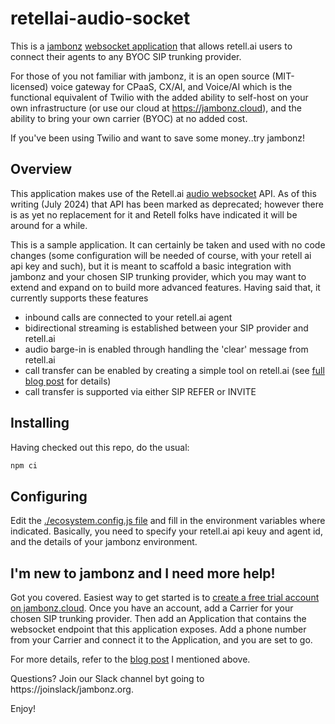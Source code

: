 # retellai-audio-socket

This is a [jambonz](https://jambonz.org) [websocket application](https://www.jambonz.org/docs/ws/overview/) that allows retell.ai users to connect their agents to any BYOC SIP trunking provider. 

For those of you not familiar with jambonz, it is an open source (MIT-licensed) voice gateway for CPaaS, CX/AI, and Voice/AI which is the functional equivalent of Twilio with the added ability to self-host on your own infrastructure (or use our cloud at https://jambonz.cloud), and the ability to bring your own carrier (BYOC) at no added cost.  

If you've been using Twilio and want to save some money..try jambonz!

## Overview

This application makes use of the Retell.ai [audio websocket](https://docs.retellai.com/api-references/audio-websocket) API.  As of this writing (July 2024) that API has been marked as deprecated; however there is as yet no replacement for it and Retell folks have indicated it will be around for a while.

This is a sample application.  It can certainly be taken and used with no code changes (some configuration will be needed of course, with your retell ai api key and such), but it is meant to scaffold a basic integration with jambonz and your chosen SIP trunking provider, which you may want to extend and expand on to build more advanced features.  Having said that, it currently supports these features

- inbound calls are connected to your retell.ai agent
- bidirectional streaming is established between your SIP provider and retell.ai
- audio barge-in is enabled through handling the 'clear' message from retell.ai
- call transfer can be enabled by creating a simple tool on retell.ai (see [full blog post]() for details)
- call transfer is supported via either SIP REFER or INVITE

## Installing

Having checked out this repo, do the usual:
```bash
npm ci
```

## Configuring

Edit the [./ecosystem.config.js file](./ecosystem.config.js) and fill in the environment variables where indicated.  Basically, you need to specify your retell.ai api keuy and agent id, and the details of your jambonz environment.

## I'm new to jambonz and I need more help!

Got you covered.  Easiest way to get started is to [create a free trial account on jambonz.cloud](https://jambonz.cloud/register).  Once you have an account, add a Carrier for your chosen SIP trunking provider.  Then add an Application that contains the websocket endpoint that this application exposes.  Add a phone number from your Carrier and connect it to the Application, and you are set to go.

For more details, refer to the [blog post]() I mentioned above.

Questions?  Join our Slack channel byt going to https://joinslack/jambonz.org.

Enjoy!